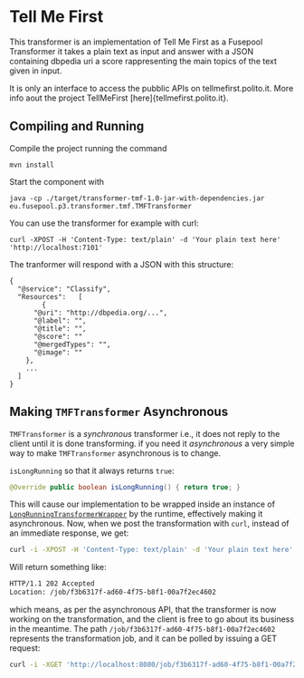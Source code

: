 # Tell Me First

This transformer is an implementation of Tell Me First as a Fusepool Transformer it takes a plain text as input and answer with a JSON containing dbpedia uri a score rappresenting the main topics of the text given in input.

It is only an interface to access the pubblic APIs on tellmefirst.polito.it. More info aout the project TellMeFirst [here]{tellmefirst.polito.it}.

## Compiling and Running

Compile the project running the command

    mvn install

Start the component with

    java -cp ./target/transformer-tmf-1.0-jar-with-dependencies.jar eu.fusepool.p3.transformer.tmf.TMFTransformer 
  
You can use the transformer for example with curl:

    curl -XPOST -H 'Content-Type: text/plain' -d 'Your plain text here' 'http://localhost:7101'

The tranformer will respond with a JSON with this structure:

```
{
  "@service": "Classify",
  "Resources":   [
        {
      "@uri": "http://dbpedia.org/...",
      "@label": "",
      "@title": "",
      "@score": ""
      "@mergedTypes": "",
      "@image": ""
    },
    ...
  ]
}
```

## Making `TMFTransformer` Asynchronous

`TMFTransformer` is a _synchronous_ transformer i.e., it does not
reply to the client until it is done transforming. if you need it  _asynchronous_ a very simple way to make `TMFTransformer` asynchronous is to change.

`isLongRunning` so that it always returns `true`:

```java
@Override public boolean isLongRunning() { return true; }
```

This will cause our implementation to be wrapped inside an instance of
[`LongRunningTransformerWrapper`](https://github.com/fusepoolP3/p3-transformer-library/blob/master/src/main/java/eu/fusepool/p3/transformer/LongRunningTransformerWrapper.java)
by the runtime, effectively making it asynchronous. Now, when we post
the transformation with `curl`, instead of an immediate response, we
get:

```bash
curl -i -XPOST -H 'Content-Type: text/plain' -d 'Your plain text here' 'http://localhost:7101'
```
Will return something like:

```bash
HTTP/1.1 202 Accepted
Location: /job/f3b6317f-ad60-4f75-b8f1-00a7f2ec4602
```

which means, as per the asynchronous API, that the transformer is now
working on the transformation, and the client is free to go about its
business in the meantime. The path
`/job/f3b6317f-ad60-4f75-b8f1-00a7f2ec4602` represents the
transformation job, and it can be polled by issuing a GET request:

```bash
curl -i -XGET 'http://localhost:8080/job/f3b6317f-ad60-4f75-b8f1-00a7f2ec4602'
```


